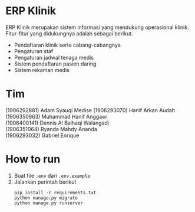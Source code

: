 # ERP Klinik

ERP Klinik merupakan sistem informasi yang mendukung operasional klinik. Fitur-fitur yang didukungnya adalah sebagai berikut.

- Pendaftaran klinik serta cabang-cabangnya
- Pengaturan staf
- Pengaturan jadwal tenaga medis
- Sistem pendaftaran pasien daring
- Sistem rekaman medis

# Tim
(1906292881) Adam Syauqi Medise
(1906293070) Hanif Arkan Audah
(1906350963) Muhammad Hanif Anggawi        
(1906400141) Dennis Al Baihaqi Walangadi    
(1906351064) Ryanda Mahdy Ananda             
(1906293032) Gabriel Enrique                 

# How to run
1. Buat file `.env` dari `.env.example`
2. Jalankan perintah berikut
    ```
    pip install -r requirements.txt
    python manage.py migrate
    python manage.py runserver
    ```
